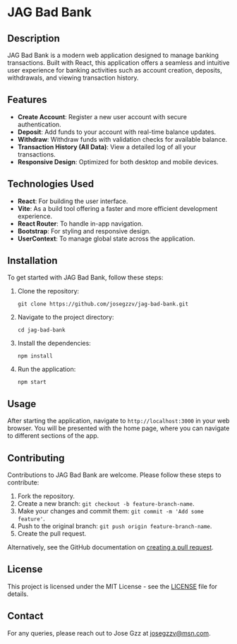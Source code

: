 # JAG Bad Bank

## Description

JAG Bad Bank is a modern web application designed to manage banking transactions. Built with React, this application offers a seamless and intuitive user experience for banking activities such as account creation, deposits, withdrawals, and viewing transaction history.

## Features

- **Create Account**: Register a new user account with secure authentication.
- **Deposit**: Add funds to your account with real-time balance updates.
- **Withdraw**: Withdraw funds with validation checks for available balance.
- **Transaction History (All Data)**: View a detailed log of all your transactions.
- **Responsive Design**: Optimized for both desktop and mobile devices.

## Technologies Used

- **React**: For building the user interface.
- **Vite**: As a build tool offering a faster and more efficient development experience.
- **React Router**: To handle in-app navigation.
- **Bootstrap**: For styling and responsive design.
- **UserContext**: To manage global state across the application.

## Installation

To get started with JAG Bad Bank, follow these steps:

1. Clone the repository:

   ```
   git clone https://github.com/josegzzv/jag-bad-bank.git
   ```
2. Navigate to the project directory:
   ```
   cd jag-bad-bank
   ```
3. Install the dependencies:
   ```
   npm install
   ```
4. Run the application:
   ```
   npm start
   ```

## Usage

After starting the application, navigate to `http://localhost:3000` in your web browser. You will be presented with the home page, where you can navigate to different sections of the app.

## Contributing

Contributions to JAG Bad Bank are welcome. Please follow these steps to contribute:

1. Fork the repository.
2. Create a new branch: `git checkout -b feature-branch-name`.
3. Make your changes and commit them: `git commit -m 'Add some feature'`.
4. Push to the original branch: `git push origin feature-branch-name`.
5. Create the pull request.

Alternatively, see the GitHub documentation on [creating a pull request](https://help.github.com/articles/creating-a-pull-request/).

## License

This project is licensed under the MIT License - see the [LICENSE](LICENSE) file for details.

## Contact

For any queries, please reach out to Jose Gzz at josegzzv@msn.com.

